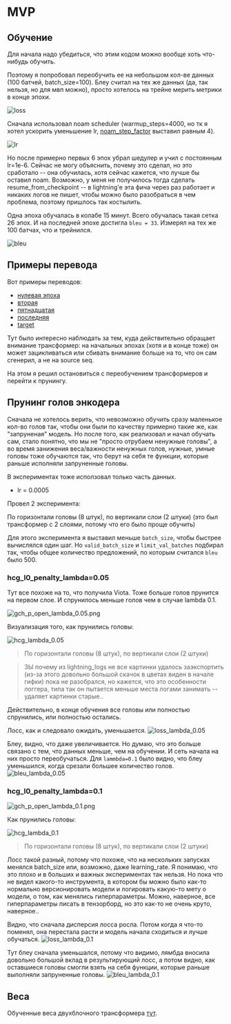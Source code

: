 # MVP

## Обучение

Для начала надо убедиться, что этим кодом можно вообще хоть что-нибудь обучить.

Поэтому я попробовал переобучить ее на небольшом кол-ве данных (100 батчей, batch_size=100).
Блеу считал на тех же данных (да, так нельзя, но для мвп можно), просто хотелось на трейне мерить
метрики в конце эпохи.

![loss](resources/2blocks/loss.png)

Сначала использовал noam scheduler (warmup_steps=4000, но тк я хотел ускорить уменьшение lr, [noam_step_factor](https://github.com/mrsndmn/dls-nmt-project/blob/5425c5d447ccf93eecee33ccfff51e4b5881a8af/pl_transformer.py#L153) выставил равным 4).

![lr](resources/2blocks/lr.png)

Но после примерно первых 6 эпох убрал шедулер и учил с постоянным lr=1e-6. Сейчас не могу объяснить, почему это сделал, но это сработало -- она обучилась, хотя сейчас кажется, что лучше бы оставил noam. Возможно, у меня не получилось тогда
сделать resume_from_checkpoint -- в lightning'e эта фича через раз работает и никаких логов не пишет, чтобы можно было разобраться в чем проблема, поэтому пришлось так костылить.

Одна эпоха обучалась в колабе 15 минут. Всего обучалась такая сетка 26 эпох. И на последней эпохе достигла `bleu = 33`. Измерял на тех же 100 батчах, что и трейнился.

![bleu](resources/2blocks/bleu.png)

## Примеры перевода

Вот примеры переводов:
* [нулевая эпоха](resources/2blocks/0epoch_translation.txt)
* [вторая](resources/2blocks/2epoch_translation.txt)
* [пятнадцатая](resources/2blocks/15epoch_translation.txt)
* [последняя](resources/2blocks/26epoch_translation.txt)
* [target](resources/2blocks/target_translation.txt)

Тут было интересно наблюдать за тем, куда действительно обращает внимание трансформер:
на начальных эпохах (хотя и в конце тоже) он может зацикливаться или сбивать внимание
больше на то, что он сам сгенерил, а не на source seq.

На этом я решил остановиться с переобучением трансформеров и перейти к прунингу.

## Прунинг голов энкодера

Сначала не хотелось верить, что невозможно обучить сразу маленькое кол-во голов так, чтобы они были по качеству примерно такие же, как "запруненая" модель. Но после того, как реализовал и начал обучать сам, стало понятно, что мы не "просто отрубаем ненужные головы", а во время занижения веса/важности ненужных голов, нужные, умные головы тоже обучаются так, что берут на себя те функции, которые раньше исполняли запруненные головы.

В экспериментах тоже исползовал только часть данных.
* lr = 0.0005

Провел 2 эксперимента:

По горизонтали головы (8 штук), по вертикали слои (2 штуки) (это был трансформер с 2 слоями, потому что его было проще обучить)

Для этого эксперимента я выставил меньше `batch_size`, чтобы быстрее вычислялся один шаг. Но `valid_batch_size` и `limit_val_batches` подбирал так, чтобы общее количество предложений, по которым считался `bleu` было 500.


### hcg_l0_penalty_lambda=0.05

Тут все похоже на то, что получила Viota. Тоже больше голов прунится на первом слое.
И спрунилось меньше голов чем в случае lambda 0.1.

![gch_p_open_lambda_0.05.png](resources/2blocks/gch_p_open_lambda_0.05.png)


Визуализация того, как прунились головы:

![hcg_lambda_0.05](resources/2blocks/hcg_lambda_0.05.gif)
> По горизонтали головы (8 штук), по вертикали слои (2 штуки)

> ЗЫ почему из lightning_logs не все картинки удалось заэкспортить (из-за этого довольно большой скачок в цветах виден в начале гифки) пока не разобрался, но кажется, что это особенности логгера, типа так он пытается меньше места логами занимать -- удаляет картинки старые..

Действительно, в конце обучения все головы или полностью спрунились, или полностью остались.

Лосс, как и следовало ожидать, уменьшается.
![loss_lambda_0.05](resources/2blocks/loss_lambda_0.05.png)

Блеу, видно, что даже увеличивается. Но думаю, что это больше связано с тем, что данных меньше, чем на обучении.
И сеть начала на них просто переобучаться. Для `lammbda=0.1` было видно, что блеу уменьшился, когда срезали большее количество голов.
![bleu_lambda_0.05](resources/2blocks/bleu_lambda_0.05.png)


### hcg_l0_penalty_lambda=0.1

![gch_p_open_lambda_0.1.png](resources/2blocks/gch_p_open_lambda_0.1.png)

Как прунились головы:

![hcg_lambda_0.1](resources/2blocks/hcg_lambda_0.1.gif)
> По горизонтали головы (8 штук), по вертикали слои (2 штуки)


Лосс такой разный, потому что похоже, что на нескольких запусках менялся batch_size или, возможно, даже learning_rate.
Я понимаю, что это плохо и в больших и важных экспериментах так нельзя. Но пока что не видел какого-то инструмента,
в котором бы можно было как-то нормально версионировать модели и логировать какую-то мету о модели, о том, как менялись
гиперпараметры. Можно, наверное, все гиперпараметры писать в тензорборд, но это как-то не очень круто, наверное..

Видно, что сначала дисперсия лосса росла. Потом когда я что-то поменял, она перестала расти и модель начала сходиться и лучше обучаться.
![loss_lambda_0.1](resources/2blocks/loss_lambda_0.1.png)

Тут блеу сначала уменьшался, потому что видимо, лямбда вносила довольно большой вклад в результирующий лосс, а потом видно, как оставшиеся головы смогли взять на себя функции, которые раньше выполняли запруненные головы.
![bleu_lambda_0.1](resources/2blocks/bleu_lambda_0.1.png)


## Веса

Обученные веса двухблочного трансформера [тут](https://drive.google.com/drive/folders/10Sp-fjyNLp9IGlaGcdt-iWn3z0X_sR8e?usp=sharing).
